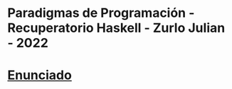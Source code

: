 # Paradigmas de Programación - Recuperatorio Haskell - Zurlo Julian - 2022

# [Enunciado](https://docs.google.com/document/d/18mLui0BSzFCyZU1ieUbxmzPmInTctVznL0hb6exRHZw/edit#)